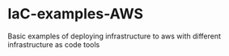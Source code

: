 # IaC-examples-AWS
Basic examples of deploying infrastructure to aws with different infrastructure as code tools
